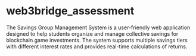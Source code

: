 # web3bridge_assessment
The Savings Group Management System is a user-friendly web application designed to help students organize and manage collective savings for blockchain game investments. The system supports multiple savings tiers with different interest rates and provides real-time calculations of returns.
